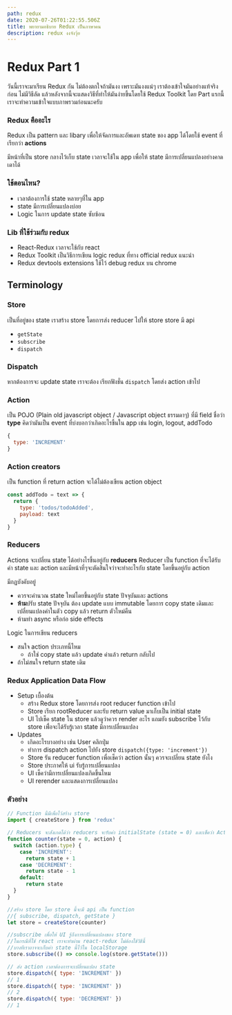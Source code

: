 ```yaml
---
path: redux
date: 2020-07-26T01:22:55.506Z
title: พยายามอธิบาย Redux เป็นภาษาคน
description: redux งงจังวุ้ย
---
```

# Redux Part 1
วันนี้เราจะมาเรียน Redux กัน ไม่ต้องตกใจถ้ามันงง เพราะมันงงแน่ๆ เราต้องเข้าใจมันอย่างแท้จริงก่อน ไม่มีวิธีลัด แล้วหลังจากนี้จะแสดงวิธีที่ทำให้มันง่ายขึ้นโดยใช้ Redux Toolkit
โดย Part แรกนี้เราจะทำความเข้าใจแบบภาพรวมก่อนนะครับ

### Redux คืออะไร
Redux เป็น pattern และ libary เพื่อให้จัดการและอัพเดท state ของ app ได้โดยใช้ event ที่เรียกว่า **actions**

มีหน้าที่เป็น store กลางไว้เก็บ state เวลาจะใช้ใน app เพื่อให้ state มีการเปลี่ยนแปลงอย่างคาดเดาได้

### ใช้ตอนไหน?
- เวลาต้องการใช้ state หลายๆที่ใน app
- state มีการเปลี่ยนแปลงบ่อย
- Logic ในการ update state ซับซ้อน

### Lib ที่ใช้ร่วมกับ redux
- React-Redux เวลาจะใช้กับ react
- Redux Toolkit เป็นวิธีการเขียน logic redux ที่ทาง official redux แนะนำ
- Redux devtools extensions ใช้ไว้ debug redux บน chrome

## Terminology

### Store
เป็นที่อยู่ของ state เราสร้าง store โดยการส่ง reducer ไปให้ store
store มี api
- `getState`
- `subscribe`
- `dispatch`

### Dispatch
หากต้องการจะ update state เราจะต้อง เรียกฟังชั่น `dispatch` โดยส่ง action เข้าไป

### Action
เป็น POJO (Plain old javascript object / Javascript object ธรรมดาๆ) ที่มี field ชื่อว่า **type** คิดว่ามันเป็น event ที่บ่งบอกว่าเกิดอะไรขึ้นใน app เช่น login, logout, addTodo
```javascript
{
  type: 'INCREMENT'
}
```

### Action creators
เป็น function ที่ return action จะได้ไม่ต้องเขียน action object
```javascript
const addTodo = text => {
  return {
    type: 'todos/todoAdded',
    payload: text
  }
}
```

### Reducers
Actions จะเปลี่ยน state ได้อย่างไรขึ้นอยู่กับ **reducers**
Reducer เป็น function ที่จะได้รับค่า state และ action และมีหน้าที่ๆจะตัดสินใจว่าจะทำอะไรกับ state โดยขึ้นอยู่กับ action

มีกฏบังคับอยู่
- ควรจะคำนวณ state ใหม่โดยขึ้นอยู่กับ state ปัจจุบันและ actions
- **ห้าม**ปรับ state ปัจจุบัน ต้อง update แบบ immutable โดยการ copy state เดิมและเปลี่ยนแปลงค่าในตัว copy แล้ว return ตัวใหม่คืน
- ห้ามทำ async หรือก่อ side effects

Logic ในการเขียน reducers
- สนใจ action ประเภทนี้ไหม
    - ถ้าใช่ copy state แล้ว update ค่าแล้ว return กลับไป
- ถ้าไม่สนใจ return state เดิม

### Redux Application Data Flow
- Setup เบื้องต้น
    - สร้าง Redux store โดยการส่ง root reducer function เข้าไป
    - Store เรียก rootReducer และรับ return value มาเก็บเป็น initial state
    - UI ไปเช็ค state ใน store แล้วดูว่าควร render อะไร แถมยัง subscribe ไว้กับ store เพื่่อจะได้รับรู้เวลา state มีการเปลี่ยนแปลง
- Updates
    - เกิดอะไรบางอย่าง เช่น User คลิกปุ่ม
    - ทำการ dispatch action ไปยัง store `dispatch({type: 'increment'})`
    - Store รัน reducer function เพื่อเช็คว่า action นั้นๆ ควรจะเปลี่ยน state ยังไง
    - Store ประกาศให้ ui รับรู้การเปลี่ยนแปลง
    - UI เช็คว่ามีการเปลี่ยนแปลงเกิดขึ้นไหม
    - UI rerender และแสดงการเปลี่ยนแปลง
    

### ตัวอย่าง

```javascript
// Function นี้มีเพื่อไว้สร้าง store
import { createStore } from 'redux'

// Reducers จะสังเกตได้ว่า reducers จะรับค่า initialState (state = 0) และเช็คว่า Action ที่ถูกส่งมามีค่า type เป็นอะไร และจะทำการปรับ state โดยมีข้อแม่ว่าต้องไม่ mutate state คือห้ามเปลี่ยน state โดยตรง ต้องส่ง object ใหม่ไปในกรณีที่ state เปลี่ยนแปลง
function counter(state = 0, action) {
  switch (action.type) {
    case 'INCREMENT':
      return state + 1
    case 'DECREMENT':
      return state - 1
    default:
      return state
  }
}

//สร้าง store โดย store นี้จะมี api เป็น function
//{ subscribe, dispatch, getState }
let store = createStore(counter)

//subscribe เพื่อให้ UI รู้ถึงการเปลี่ยนแปลงของ store
//ในกรณีที่ใช้ react เราจะทำผ่าน react-redux ไม่ต้องใช้วิธีนี้
//บางทีเราอาจจะเก็บค่า state นี้ไว้ใน localStorage
store.subscribe(() => console.log(store.getState()))

// ส่ง action เวลาต้องการจะเปลี่ยนแปลง state
store.dispatch({ type: 'INCREMENT' })
// 1
store.dispatch({ type: 'INCREMENT' })
// 2
store.dispatch({ type: 'DECREMENT' })
// 1
```